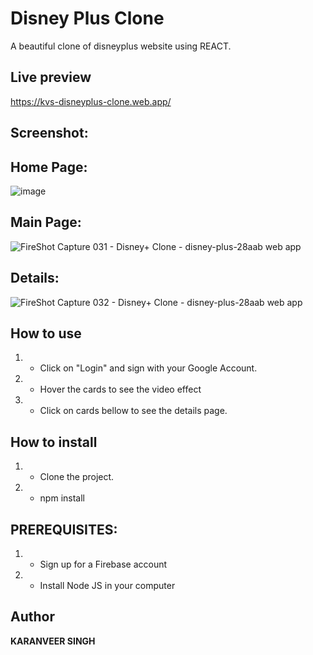 # Disney Plus Clone
A beautiful clone of disneyplus website using REACT.


## Live preview

https://kvs-disneyplus-clone.web.app/

## Screenshot:
## Home Page:
![image](https://user-images.githubusercontent.com/62868878/115612683-28d4cd00-a309-11eb-9aba-7557f1ec7f0f.png)

## Main Page:
![FireShot Capture 031 - Disney+ Clone - disney-plus-28aab web app](https://user-images.githubusercontent.com/39681291/157304281-53d583ef-8df6-428d-a6de-340612583927.png)

## Details:
![FireShot Capture 032 - Disney+ Clone - disney-plus-28aab web app](https://user-images.githubusercontent.com/39681291/157304342-37c8aeab-3e63-4699-a80b-227bf93d375e.png)


## How to use

1) - Click on "Login" and sign with your Google Account.
2) - Hover the cards to see the video effect
3) - Click on cards bellow to see the details page.

## How to install

1) - Clone the project.
2) - npm install


## PREREQUISITES:

1) - Sign up for a Firebase account 
2) - Install Node JS in your computer 

## Author
**KARANVEER SINGH**
